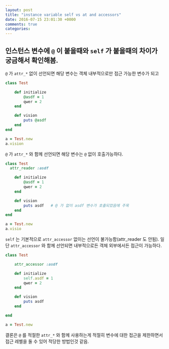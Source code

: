 ```yaml
---
layout: post
title: "instance variable self vs at and accessors"
date: 2016-07-15 23:01:30 +0000
comments: true
categories: 
---
```


인스턴스 변수에 `@` 이 붙을때와 `self` 가 붙을때의 차이가 궁금해서 확인해봄.
--

`@` 가 `attr_*` 없이 선언되면 해당 변수는 객체 내부적으로만 접근 가능한 변수가 되고

```ruby
class Test

    def initialize
        @asdf = 1
        qwer = 2
    end

    def vision
        puts @asdf
    end
end

a = Test.new
a.vision
```

`@` 가 `attr_*` 와 함께 선언되면 해당 변수는 `@` 없이 호출가능하다.

```ruby
class Test
  attr_reader :asdf

    def initialize
        @asdf = 1
        qwer = 2
    end

    def vision
        puts asdf   # @ 가 없이 asdf 변수가 호출되었음에 주목
    end
end

a = Test.new
a.visio
```


`self` 는 기본적으로 `attr_accessor` 없이는 선언이 불가능함(attr_reader 도 안됨). 일단 `attr_accessor` 와 함께 선언되면 내부적으로든 객체 외부에서든 접근이 가능하다.

```ruby
class Test

    attr_accessor :asdf

    def initialize
        self.asdf = 1
        qwer = 2
    end

    def vision
        puts asdf
    end

end

a = Test.new
```

결론은 `@` 를 적절한 `attr_*` 와 함께 사용하는게 적절히 변수에 대한 접근을 제한하면서 접근 레벨을 둘 수 있어 적당한 방법인것 같음.


